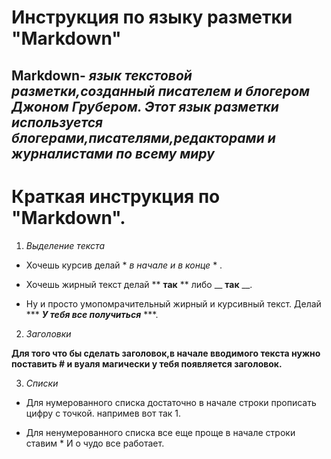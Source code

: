 # Инструкция по языку разметки "Markdown"



## **Markdown**- *язык текстовой разметки,созданный писателем и блогером Джоном Грубером. Этот язык разметки используется блогерами,писателями,редакторами и журналистами по всему миру*








# Краткая инструкция по "Markdown".



1. *Выделение текста*

* Хочешь курсив делай  * *в начале и в конце* * .

* Хочешь жирный текст делай ** **так** ** либо __ __так__ __.

* Ну и просто умопомрачительный жирный и курсивный текст. Делай ***   ***У тебя все получиться*** ***.

2. *Заголовки*

**Для того что бы сделать заголовок,в начале вводимого текста нужно поставить # и вуаля магически у тебя появляется заголовок.**

3. *Списки*


* Для нумерованного списка достаточно в начале строки прописать цифру с точкой. напримев вот так 1.


* Для ненумерованного списка все еще проще в начале строки ставим * И о чудо все работает.



